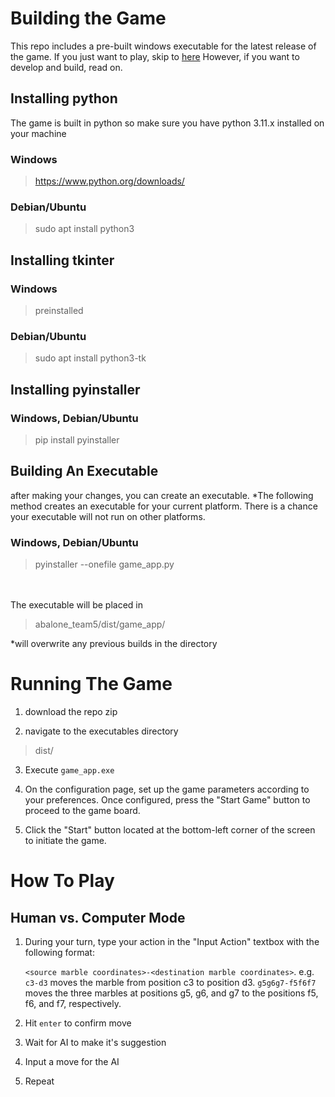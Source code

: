 # Building the Game 

This repo includes a pre-built windows executable for the latest release of the game. If you just want to play, skip to [here](#Running-the-Game)  However, if you want to develop and build, read on.


## Installing python

The game is built in python so make sure you have python 3.11.x installed on your machine

### Windows

> https://www.python.org/downloads/

### Debian/Ubuntu

> sudo apt install python3


## Installing tkinter

### Windows

> preinstalled

### Debian/Ubuntu

> sudo apt install python3-tk


## Installing pyinstaller

### Windows, Debian/Ubuntu

> pip install pyinstaller


## Building An Executable

after making your changes, you can create an executable.
*The following method creates an executable for your current platform. There is a chance your executable will not run on other platforms.

### Windows, Debian/Ubuntu

> pyinstaller --onefile game_app.py

<br></br>
The executable will be placed in
>abalone_team5/dist/game_app/

\*will overwrite any previous builds in the directory

# Running The Game
1. download the repo zip

2. navigate to the executables directory

> dist/

3. Execute `game_app.exe`

4. On the configuration page, set up the game parameters according to your preferences. Once configured, press the "Start Game" button to proceed to the game board.

5. Click the "Start" button located at the bottom-left corner of the screen to initiate the game.


# How To Play

## Human vs. Computer Mode

1. During your turn, type your action in the "Input Action" textbox with the following format:
       
	`<source marble coordinates>-<destination marble coordinates>`.
	e.g.
	`c3-d3` moves the marble from position c3 to position d3.
	`g5g6g7-f5f6f7` moves the three marbles at positions g5, g6, and g7 to the positions f5, f6, and f7, respectively.

2. Hit `enter` to confirm move

3. Wait for AI to make it's suggestion

4. Input a move for the AI 

5. Repeat

